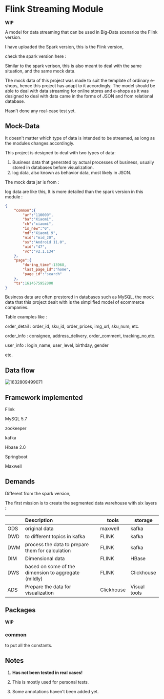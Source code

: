 # Flink Streaming Module


**WIP**

A model for data streaming that can be used in Big-Data scenarios the Flink version.

I have uploaded the Spark version, this is the Flink version, 

check the spark version here : 

Similar to the spark verison, this is also meant to deal with the same situation, and the same mock data.

The mock data of this project was made to suit the template of ordinary e-shops, hence this project has adapt to it accordingly. The model should be able to deal with data streaming for online stores and e-shops as it was designed to deal with data came in the forms of JSON and from relational database.

Hasn't done any real-case test yet. 



## Mock-Data

It doesn't matter which type of data is intended to be streamed, as long as the modules changes accordingly.

This project is designed to deal with two types of data:

1. Business data that generated by actual processes of business, usually stored in databases before visualization.
2. log data, also known as behavior data, most likely in JSON.

The mock data jar is from :

[atguigu.com]: http://www.atguigu.com/	"you might need to know Chinese!"



log data are like this, It is more detailed than the spark version in this module : 

```json
{
    "common":{
        "ar":"110000",
        "ba":"Xiaomi",
        "ch":"xiaomi",
        "is_new":"0",
        "md":"Xiaomi 9",
        "mid":"mid_20",
        "os":"Android 11.0",
        "uid":"47",
        "vc":"v2.1.134"
    },
    "page":{
        "during_time":13968,
        "last_page_id":"home",
        "page_id":"search"
    },
    "ts":1614575952000
}

```

Business data are often prestored in databases such as MySQL, the mock data that this project dealt with is the simplified model of ecommerce companies.

Table examples like : 

order_detail : order_id, sku_id, order_prices, img_url, sku_num, etc.

order_info : consignee, address_delivery, order_comment, tracking_no,etc. 

user_info : login_name, user_level, birthday, gender

etc.

## Data flow



![1632809499071](C:\Users\A\AppData\Roaming\Typora\typora-user-images\1632809499071.png)

## Framework implemented

Flink 

MySQL 5.7

zookeeper

kafka       

Hbase 2.0

Springboot

Maxwell 

## Demands

Different from the spark version, 

The first mission is to create the segmented data warehouse with six layers :



|      | Description                                          | tools      | storage      |
| ---- | :--------------------------------------------------- | ---------- | ------------ |
| ODS  | original data                                        | maxwell    | kafka        |
| DWD  | to different topics in kafka                         | FLINK      | kafka        |
| DWM  | process the data to prepare them for calculation     | FLINK      | kafka        |
| DIM  | Dimensional data                                     | FLINK      | HBase        |
| DWS  | based on some of the dimension to aggregate (mildly) | FLINK      | Clickhouse   |
| ADS  | Prepare the data for visualization                   | Clickhouse | Visual tools |



## Packages
**WIP**
### common  

to put all the constants.



## Notes

1. **Has not been tested in real cases!**

2. This is  mostly used for personal tests.

3. Some annotations haven't been added yet.

   

   

 
